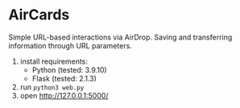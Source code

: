 # AirCards

Simple URL-based interactions via AirDrop. Saving and transferring information through URL parameters.

1. install requirements:
    - Python (tested: 3.9.10)
    - Flask (tested: 2.1.3)
2. run ```python3 web.py```
3. open http://127.0.0.1:5000/
